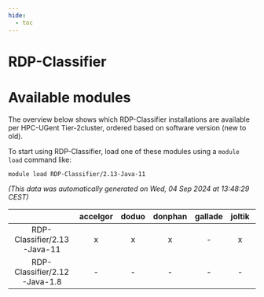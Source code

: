 ```yaml
---
hide:
  - toc
---
```


RDP-Classifier
==============

# Available modules


The overview below shows which RDP-Classifier installations are available per HPC-UGent Tier-2cluster, ordered based on software version (new to old).

To start using RDP-Classifier, load one of these modules using a `module load` command like:

```shell
module load RDP-Classifier/2.13-Java-11
```

*(This data was automatically generated on Wed, 04 Sep 2024 at 13:48:29 CEST)*  

| |accelgor|doduo|donphan|gallade|joltik|shinx|skitty|
| :---: | :---: | :---: | :---: | :---: | :---: | :---: | :---: |
|RDP-Classifier/2.13-Java-11|x|x|x|-|x|-|x|
|RDP-Classifier/2.12-Java-1.8|-|-|-|-|-|-|x|
